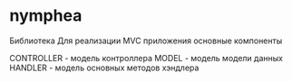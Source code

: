 # nymphea
Библиотека Для реализации MVC приложения
основные компоненты

CONTROLLER - модель контроллера 
MODEL - модель модели данных
HANDLER - модель основных методов хэндлера

